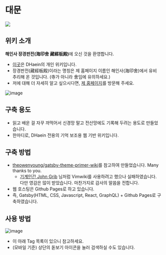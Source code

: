 # 대문
<img src="https://user-images.githubusercontent.com/61646760/162616720-762db0bf-6ad7-4aa1-a462-7430fa0af760.jpg" style="margin-left: auto; margin-right: auto; display: block;" />

## 위키 소개
<strong>해인사 장경판전(海印舍 藏經板殿)</strong>에 오신 것을 환영합니다.

- [이곳](https://wiki.haein.info/)은 DHaein의 개인 위키입니다.
- 장경판전(藏經板殿)이라는 명칭은 제 홈페이지 이름인 해인사(海印舍)에서 유비 추리해 온 것입니다. (寺가 아니라 舍임에 유의하세요.)
- 저에 대해 더 자세히 알고 싶으시다면, [제 홈페이지](https://haein.info)를 방문해 주세요.

![image](https://user-images.githubusercontent.com/61646760/162568690-6e9aab55-bbce-4985-be86-e4f4c84f8e79.png)

## 구축 용도
- 읽고 배운 걸 자꾸 까먹어서 신경망 말고 전산망에도 기록해 두려는 용도로 만들었습니다.
- 한마디로, DHaein 전용의 기억 보조용 웹 기반 위키입니다.

## 구축 방법
- [theowenyoung/gatsby-theme-primer-wiki](https://github.com/theowenyoung/gatsby-theme-primer-wiki)를 참고하여 만들었습니다. Many thanks to you.
  - [기계인간 John Grib](https://johngrib.github.io/) 님처럼 Vimwiki를 사용하려고 했으나 실패하였습니다. 다만 영감은 많이 받았습니다. 마찬가지로 감사의 말씀을 전합니다.
- 웹 호스팅은 Github Pages로 하고 있습니다.
- 즉, Gatsby(HTML, CSS, Javascript, React, GraphQL) + Github Pages로 구축하였습니다.

## 사용 방법
![image](https://user-images.githubusercontent.com/61646760/162568735-e26e6e45-92ad-457e-9983-18a567624b0b.png)
- 이 아래 Tag 목록이 있으니 참고하세요.
- (모바일 기준) 상단의 돋보기 아이콘을 눌러 검색하실 수도 있습니다.